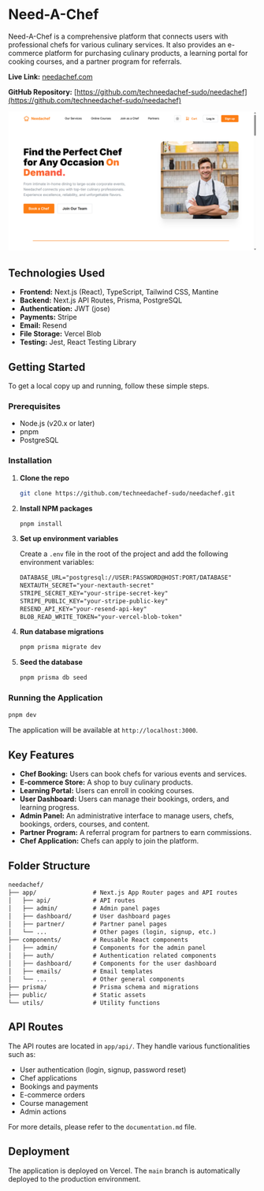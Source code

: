 # Need-A-Chef

Need-A-Chef is a comprehensive platform that connects users with professional chefs for various culinary services. It also provides an e-commerce platform for purchasing culinary products, a learning portal for cooking courses, and a partner program for referrals.

**Live Link:** [needachef.com](https://needachef.com)

**GitHub Repository:** [https://github.com/techneedachef-sudo/needachef](https://github.com/techneedachef-sudo/needachef)

![App Screenshot](public/image.png)

## Technologies Used

- **Frontend:** Next.js (React), TypeScript, Tailwind CSS, Mantine
- **Backend:** Next.js API Routes, Prisma, PostgreSQL
- **Authentication:** JWT (jose)
- **Payments:** Stripe
- **Email:** Resend
- **File Storage:** Vercel Blob
- **Testing:** Jest, React Testing Library

## Getting Started

To get a local copy up and running, follow these simple steps.

### Prerequisites

- Node.js (v20.x or later)
- pnpm
- PostgreSQL

### Installation

1.  **Clone the repo**
    ```sh
    git clone https://github.com/techneedachef-sudo/needachef.git
    ```
2.  **Install NPM packages**
    ```sh
    pnpm install
    ```
3.  **Set up environment variables**

    Create a `.env` file in the root of the project and add the following environment variables:

    ```env
    DATABASE_URL="postgresql://USER:PASSWORD@HOST:PORT/DATABASE"
    NEXTAUTH_SECRET="your-nextauth-secret"
    STRIPE_SECRET_KEY="your-stripe-secret-key"
    STRIPE_PUBLIC_KEY="your-stripe-public-key"
    RESEND_API_KEY="your-resend-api-key"
    BLOB_READ_WRITE_TOKEN="your-vercel-blob-token"
    ```

4.  **Run database migrations**
    ```sh
    pnpm prisma migrate dev
    ```
5.  **Seed the database**
    ```sh
    pnpm prisma db seed
    ```

### Running the Application

```sh
pnpm dev
```

The application will be available at `http://localhost:3000`.

## Key Features

- **Chef Booking:** Users can book chefs for various events and services.
- **E-commerce Store:** A shop to buy culinary products.
- **Learning Portal:** Users can enroll in cooking courses.
- **User Dashboard:** Users can manage their bookings, orders, and learning progress.
- **Admin Panel:** An administrative interface to manage users, chefs, bookings, orders, courses, and content.
- **Partner Program:** A referral program for partners to earn commissions.
- **Chef Application:** Chefs can apply to join the platform.

## Folder Structure

```
needachef/
├── app/                # Next.js App Router pages and API routes
│   ├── api/            # API routes
│   ├── admin/          # Admin panel pages
│   ├── dashboard/      # User dashboard pages
│   ├── partner/        # Partner panel pages
│   └── ...             # Other pages (login, signup, etc.)
├── components/         # Reusable React components
│   ├── admin/          # Components for the admin panel
│   ├── auth/           # Authentication related components
│   ├── dashboard/      # Components for the user dashboard
│   ├── emails/         # Email templates
│   └── ...             # Other general components
├── prisma/             # Prisma schema and migrations
├── public/             # Static assets
└── utils/              # Utility functions
```

## API Routes

The API routes are located in `app/api/`. They handle various functionalities such as:

- User authentication (login, signup, password reset)
- Chef applications
- Bookings and payments
- E-commerce orders
- Course management
- Admin actions

For more details, please refer to the `documentation.md` file.

## Deployment

The application is deployed on Vercel. The `main` branch is automatically deployed to the production environment.

